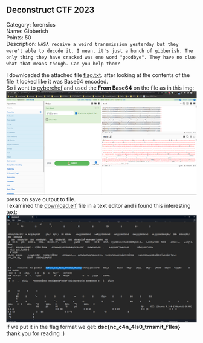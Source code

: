 ## Deconstruct CTF 2023
Category: forensics<br>
Name: Gibberish<br>
Points: 50<br>
Description: `NASA receive a weird transmission yesterday but they were't able to decode it. I mean, it's just a bunch of gibberish. The only thing they have cracked was one word "goodbye". They have no clue what that means though. Can you help them?`<br>

I downloaded the attached file [flag.txt](https://github.com/azooztba/CTF-writeups/blob/main/DeconstruCTF/forensics/Gibberish/resourses/flag.txt). after looking at the contents of the file it looked like it was Base64 encoded.<br>
So i went to [cyberchef](https://cyberchef.org/) and used the <b>From Base64</b> on the file as in this img:<br>
<img src="https://github.com/azooztba/CTF-writeups/blob/main/DeconstruCTF/forensics/Gibberish/resources/cyberchef_screenshot.png"><br>
press on save output to file.<br>
I examined the [download.elf](https://github.com/azooztba/CTF-writeups/blob/main/DeconstruCTF/forensics/Gibberish/resources/download.elf) file in a text editor and i found this interesting text:<br>
<img src="https://github.com/azooztba/CTF-writeups/blob/main/DeconstruCTF/forensics/Gibberish/resources/ELF_screenshot.png"><br>
if we put it in the flag format we get:     <b>dsc{nc_c4n_4ls0_trnsmit_f1les}</b><br>
thank you for reading :)
